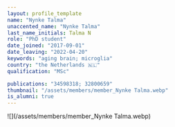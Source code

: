 ```yaml
---
layout: profile_template
name: "Nynke Talma"
unaccented_name: "Nynke Talma"
last_name_initials: Talma N
role: "PhD student"
date_joined: "2017-09-01"
date_leaving: "2022-04-20"
keywords: "aging brain; microglia"
country: "the Netherlands 🇳🇱"
qualification: "MSc"

publications: "34598318; 32800659"
thumbnail: "/assets/members/member_Nynke Talma.webp"
is_alumni: true
---
```


 ![](/assets/members/member_Nynke Talma.webp)

 
